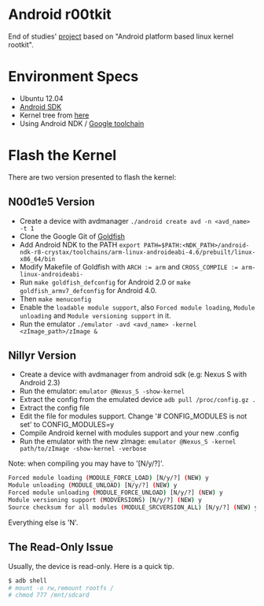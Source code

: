 # Android r00tkit

End of studies' [project](https://mastercsi.labri.fr/wp-content/uploads/2017/12/PER18.pdf) based on "Android platform based linux kernel rootkit".

# Environment Specs

- Ubuntu 12.04
- [Android SDK](https://developer.android.com/studio/index.html#command-tools)
- Kernel tree from [here](https://android.googlesource.com/kernel/goldfish)
- Using Android NDK / [Google toolchain](https://android.googlesource.com/platform/prebuilts/gcc/linux-x86/arm/arm-eabi-4.6)

# Flash the Kernel

There are two version presented to flash the kernel:

## N00d1e5 Version

- Create a device with avdmanager `./android create avd -n <avd_name> -t 1`
- Clone the Google Git of [Goldfish](http://android.googlesource.com/kernel/goldfish)
- Add Android NDK to the PATH `export PATH=$PATH:<NDK_PATH>/android-ndk-r8-crystax/toolchains/arm-linux-androideabi-4.6/prebuilt/linux-x86_64/bin`
- Modify Makefile of Goldfish with `ARCH := arm` and `CROSS_COMPILE := arm-linux-androideabi-`
- Run `make goldfish_defconfig` for Android 2.0 or `make goldfish_armv7_defconfig` for Android 4.0.
- Then `make menuconfig`
- Enable the `loadable module support`, also `Forced module loading`, `Module unloading` and `Module versioning support` in it.
- Run the emulator `./emulator -avd <avd_name> -kernel <zImage_path>/zImage &`

## Nillyr Version

- Create a device with avdmanager from android sdk (e.g: Nexus S with Android 2.3)
- Run the emulator: `emulator @Nexus_S -show-kernel`
- Extract the config from the emulated device `adb pull /proc/config.gz .`
- Extract the config file
- Edit the file for modules support. Change '# CONFIG_MODULES is not set' to CONFIG_MODULES=y
- Compile Android kernel with modules support and your new .config
- Run the emulator with the new zImage: `emulator @Nexus_S -kernel path/to/zImage -show-kernel -verbose`

Note: when compiling you may have to '[N/y/?]'.

```bash
Forced module loading (MODULE_FORCE_LOAD) [N/y/?] (NEW) y
Module unloading (MODULE_UNLOAD) [N/y/?] (NEW) y
Forced module unloading (MODULE_FORCE_UNLOAD) [N/y/?] (NEW) y
Module versioning support (MODVERSIONS) [N/y/?] (NEW) y
Source checksum for all modules (MODULE_SRCVERSION_ALL) [N/y/?] (NEW) y
```

Everything else is 'N'.

## The Read-Only Issue

Usually, the device is read-only. Here is a quick tip.

```bash
$ adb shell
# mount -o rw,remount rootfs /
# chmod 777 /mnt/sdcard
```
